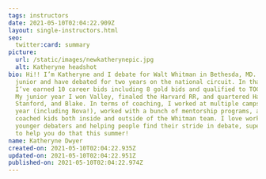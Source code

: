```yaml
---
tags: instructors
date: 2021-05-10T02:04:22.909Z
layout: single-instructors.html
seo:
  twitter:card: summary
picture:
  url: /static/images/newkatherynepic.jpg
  alt: Katheryne headshot
bio: Hi!! I’m Katheryne and I debate for Walt Whitman in Bethesda, MD. I’m a
  junior and have debated for two years on the national circuit. In that time,
  I’ve earned 10 career bids including 8 gold bids and qualified to TOC twice.
  My junior year I won Valley, finaled the Harvard RR, and quartered Harvard,
  Stanford, and Blake. In terms of coaching, I worked at multiple camps last
  year (including Nova!), worked with a bunch of mentorship programs, and
  coached kids both inside and outside of the Whitman team. I love working with
  younger debaters and helping people find their stride in debate, super excited
  to help you do that this summer!
name: Katheryne Dwyer
created-on: 2021-05-10T02:04:22.935Z
updated-on: 2021-05-10T02:04:22.951Z
published-on: 2021-05-10T02:04:22.974Z
---
```

